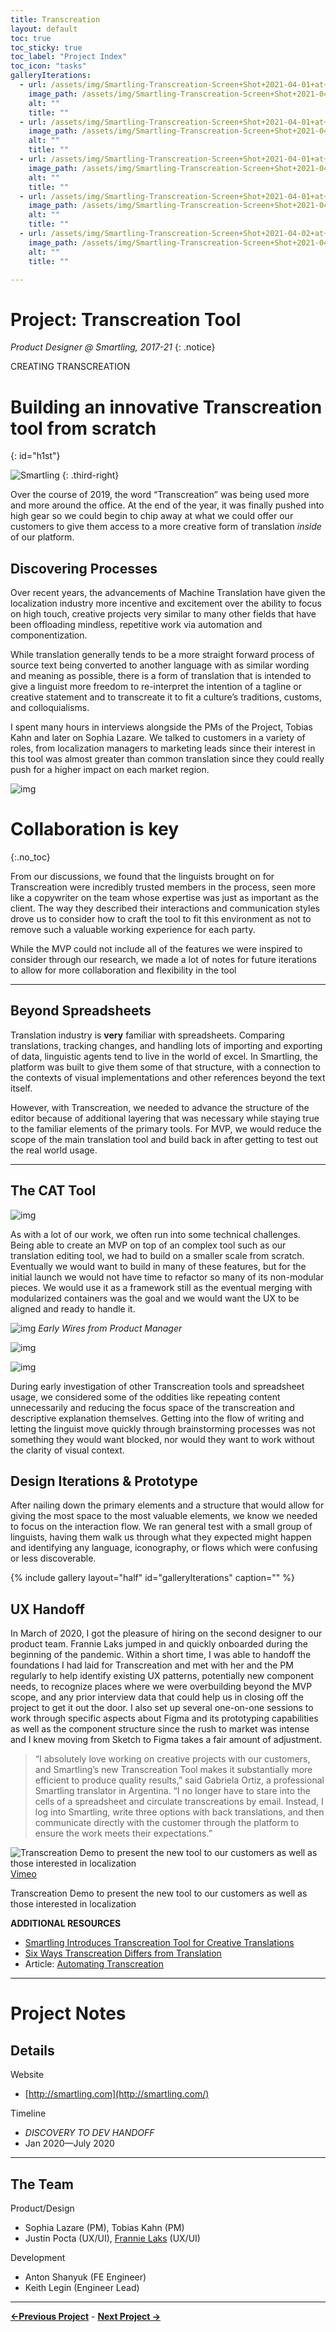 ```yaml
---
title: Transcreation
layout: default
toc: true
toc_sticky: true
toc_label: "Project Index"
toc_icon: "tasks"
galleryIterations:
  - url: /assets/img/Smartling-Transcreation-Screen+Shot+2021-04-01+at+1.33.45+AM.png
    image_path: /assets/img/Smartling-Transcreation-Screen+Shot+2021-04-01+at+1.33.45+AM.png
    alt: ""
    title: ""
  - url: /assets/img/Smartling-Transcreation-Screen+Shot+2021-04-01+at+1.38.01+AM.png
    image_path: /assets/img/Smartling-Transcreation-Screen+Shot+2021-04-01+at+1.38.01+AM.png
    alt: ""
    title: ""
  - url: /assets/img/Smartling-Transcreation-Screen+Shot+2021-04-01+at+2.23.01+AM.png
    image_path: /assets/img/Smartling-Transcreation-Screen+Shot+2021-04-01+at+2.23.01+AM.png
    alt: ""
    title: ""
  - url: /assets/img/Smartling-Transcreation-Screen+Shot+2021-04-01+at+2.24.12+AM.png
    image_path: /assets/img/Smartling-Transcreation-Screen+Shot+2021-04-01+at+2.24.12+AM.png
    alt: ""
    title: ""
  - url: /assets/img/Smartling-Transcreation-Screen+Shot+2021-04-02+at+12.57.26+AM.png
    image_path: /assets/img/Smartling-Transcreation-Screen+Shot+2021-04-02+at+12.57.26+AM.png
    alt: ""
    title: ""

---
```

# Project: Transcreation Tool
*Product Designer @ Smartling, 2017-21*
{: .notice}

<span class="project-subheader">CREATING TRANSCREATION</span>
# Building an innovative Transcreation tool from scratch
{: id="h1st"}


![Smartling](/assets/img/Smartling-Logo.png)
{: .third-right}

Over the course of 2019, the word “Transcreation” was being used more and more around the office. At the end of the year, it was finally pushed into high gear so we could begin to chip away at what we could offer our customers to give them access to a more creative form of translation _inside_ of our platform.

## Discovering Processes

Over recent years, the advancements of Machine Translation have given the localization industry more incentive and excitement over the ability to focus on high touch, creative projects very similar to many other fields that have been offloading mindless, repetitive work via automation and componentization.

While translation generally tends to be a more straight forward process of source text being converted to another language with as similar wording and meaning as possible, there is a form of translation that is intended to give a linguist more freedom to re-interpret the intention of a tagline or creative statement and to transcreate it to fit a culture’s traditions, customs, and colloquialisms.

I spent many hours in interviews alongside the PMs of the Project, Tobias Kahn and later on Sophia Lazare. We talked to customers in a variety of roles, from localization managers to marketing leads since their interest in this tool was almost greater than common translation since they could really push for a higher impact on each market region.

![img](../assets/img/Smartling-Transcreation-Screen+Shot+2021-04-01+at+2.33.31+AM.png)

# <i class="fas fa-quote-left" aria-hidden="true" style="color:#000;"></i>  Collaboration is key
{:.no_toc}

From our discussions, we found that the linguists brought on for Transcreation were incredibly trusted members in the process, seen more like a copywriter on the team whose expertise was just as important as the client. The way they described their interactions and communication styles drove us to consider how to craft the tool to fit this environment as not to remove such a valuable working experience for each party.

While the MVP could not include all of the features we were inspired to consider through our research, we made a lot of notes for future iterations to allow for more collaboration and flexibility in the tool

---

## Beyond Spreadsheets

Translation industry is **very** familiar with spreadsheets. Comparing translations, tracking changes, and handling lots of importing and exporting of data, linguistic agents tend to live in the world of excel. In Smartling, the platform was built to give them some of that structure, with a connection to the contexts of visual implementations and other references beyond the text itself.

However, with Transcreation, we needed to advance the structure of the editor because of additional layering that was necessary while staying true to the familiar elements of the primary tools. For MVP, we would reduce the scope of the main translation tool and build back in after getting to test out the real world usage.

---

## **The CAT Tool**

![img](../assets/img/Smartling-Transcreation-Screen+Shot+2021-04-01+at+12.57.37+AM.png)

As with a lot of our work, we often run into some technical challenges. Being able to create an MVP on top of an complex tool such as our translation editing tool, we had to build on a smaller scale from scratch. Eventually we would want to build in many of these features, but for the initial launch we would not have time to refactor so many of its non-modular pieces. We would use it as a framework still as the eventual merging with modularized containers was the goal and we would want the UX to be aligned and ready to handle it.

![img](../assets/img/Smartling-Transcreation-Screen+Shot+2021-04-01+at+2.18.42+AM.png)
*Early Wires from Product Manager*

![img](../assets/img/Smartling-Transcreation-TC+Screen+Shot+2021-04-02+at+1.02.05+AM.png)

![img](../assets/img/Smartling-Transcreation-Screen+Shot+2021-04-01+at+2.25.42+AM.png)

During early investigation of other Transcreation tools and spreadsheet usage, we considered some of the oddities like repeating content unnecessarily and reducing the focus space of the transcreation and descriptive explanation themselves. Getting into the flow of writing and letting the linguist move quickly through brainstorming processes was not something they would want blocked, nor would they want to work without the clarity of visual context.

## **Design Iterations & Prototype**

After nailing down the primary elements and a structure that would allow for giving the most space to the most valuable elements, we know we needed to focus on the interaction flow. We ran general test with a small group of linguists, having them walk us through what they expected might happen and identifying any language, iconography, or flows which were confusing or less discoverable.

{% include gallery layout="half" id="galleryIterations" caption="" %}

## UX Handoff

In March of 2020, I got the pleasure of hiring on the second designer to our product team. Frannie Laks jumped in and quickly onboarded during the beginning of the pandemic. Within a short time, I was able to handoff the foundations I had laid for Transcreation and met with her and the PM regularly to help identify existing UX patterns, potentially new component needs, to recognize places where we were overbuilding beyond the MVP scope, and any prior interview data that could help us in closing off the project to get it out the door. I also set up several one-on-one sessions to work through specific aspects about Figma and its prototyping capabilities as well as the component structure since the rush to market was intense and I knew moving from Sketch to Figma takes a fair amount of adjustment.

> “I absolutely love working on creative projects with our customers, and Smartling’s new Transcreation Tool makes it substantially more efficient to produce quality results,” said Gabriela Ortiz, a professional Smartling translator in Argentina. “I no longer have to stare into the cells of a spreadsheet and circulate transcreations by email. Instead, I log into Smartling, write three options with back translations, and then communicate directly with the customer through the platform to ensure the work meets their expectations.”

![Transcreation Demo to present the new tool to our customers as well as those interested in localization](../assets/img/Smartling-Transcreation-TC+demo+Screen+Shot+2021-04-02+at+1.11.07+AM.png)
[Vimeo](https://vimeo.com/492149005)

Transcreation Demo to present the new tool to our customers as well as those interested in localization

**ADDITIONAL RESOURCES**
- [Smartling Introduces Transcreation Tool for Creative Translations](https://www.smartling.com/resources/today/smartling-introduces-transcreation-tool-to-write-creative-translations/)
- [Six Ways Transcreation Differs from Translation](https://www.smartling.com/resources/101/six-ways-transcreation-differs-from-translation/)
- Article: [Automating Transcreation](https://www.linkedin.com/pulse/automating-transcreation-joseph-kovalov/?trackingId=BSoligoMdVW7DjQ%2BobyuSg%3D%3D)
  

---

# Project Notes

## Details

<span class="project-subheader">Website</span>
- [http://smartling.com](http://smartling.com/)

<span class="project-subheader">Timeline</span>
- *DISCOVERY TO DEV HANDOFF*
- Jan 2020—July 2020

---

## The Team

<span class="project-subheader">Product/Design</span>
- Sophia Lazare (PM), Tobias Kahn (PM)
- Justin Pocta (UX/UI), [Frannie Laks](http://frannielaks.com) (UX/UI)

<span class="project-subheader">Development</span>
- Anton Shanyuk (FE Engineer)
- Keith Legin (Engineer Lead)

---

**[←Previous Project](smartling-jobs.md)** - **[Next Project →](smartling-workflows.md)**
